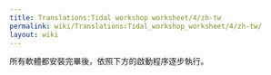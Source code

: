 ```yaml
---
title: Translations:Tidal workshop worksheet/4/zh-tw
permalink: wiki/Translations:Tidal_workshop_worksheet/4/zh-tw/
layout: wiki
---
```


所有軟體都安裝完畢後，依照下方的啟動程序逐步執行。
